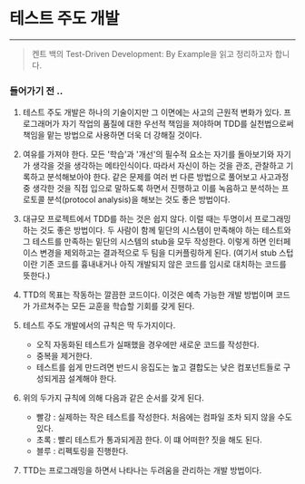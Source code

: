 # 테스트 주도 개발

---

> 켄트 백의 Test-Driven Development: By Example을 읽고 정리하고자 합니다.

### 들어가기 전 ..

1. 테스트 주도 개발은 하나의 기술이지만 그 이면에는 사고의 근원적 변화가 있다.
   프로그래머가 자기 작업의 품질에 대한 우선적 책임을 져야하며 TDD를 실천법으로써 책임을 맡는 방법으로
   사용하면 더욱 더 강해질 것이다.

2. 여유를 가져야 한다. 모든 '학습'과 '개선'의 필수적 요소는 자기를 돌아보기와 자기가 생각을 것을 생각하는 메타인식이다.
   따라서 자신이 하는 것을 관조, 관찰하고 기록하고 분석해보아야 한다.
   같은 문제를 여러 번 다른 방법으로 풀어보고 사고과정 중 생각한 것을 직접 입으로 말하도록 하면서 진행하고
   이를 녹음하고 분석하는 프로토콜 분석(protocol analysis)을 해보는 것도 좋은 방법이다.

3. 대규모 프로젝트에서 TDD를 하는 것은 쉽지 않다.
   이럴 때는 두명이서 프로그래밍하는 것도 좋은 방법이다.
   두 사람이 함께 밑단의 시스템이 만족해야 하는 테스트와 그 테스트를 만족하는 밑단의 시스템의 stub을 모두 작성한다.
   이렇게 하면 인터페이스 변경을 제외하고는 결과적으로 두 팀을 디커플링하게 된다.
   (여기서 stub 스텁이란 기존 코드를 흉내내거나 아직 개발되지 않은 코드를 임시로 대치하는 코드를 뜻한다.)

4. TTD의 목표는 작동하는 깔끔한 코드이다.
   이것은 예측 가능한 개발 방법이며 코드가 가르쳐주는 모든 교훈을 학습할 기회를 갖게 된다.

5. 테스트 주도 개발에서의 규칙은 딱 두가지이다.

   - 오직 자동화된 테스트가 실패했을 경우에만 새로운 코드를 작성한다.
   - 중복을 제거한다.
   - 테스트를 쉽게 만드려면 반드시 응집도는 높고 결합도는 낮은 컴포넌트들로 구성되게끔 설계해야 한다.

6. 위의 두가지 규칙에 의해 다음과 같은 순서를 갖게 된다.

   - 빨강 : 실제하는 작은 테스트를 작성한다. 처음에는 컴파일 조차 되지 않을 수도 있다.
   - 초록 : 빨리 테스트가 통과되게끔 한다. 이 떄 어떠한? 짓을 해도 된다.
   - 블루 : 리펙토링을 진행한다.

7. TTD는 프로그래밍을 하면서 나타나는 두려움을 관리하는 개발 방법이다.
